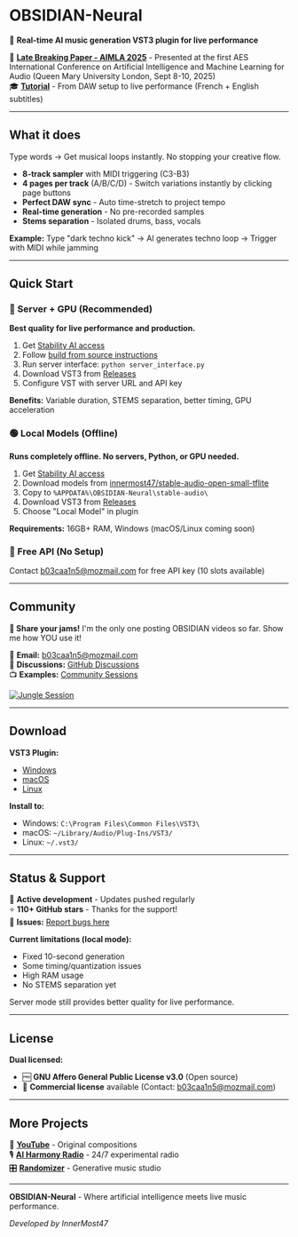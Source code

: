 # OBSIDIAN-Neural

🎵 **Real-time AI music generation VST3 plugin for live performance**

📄 **[Late Breaking Paper - AIMLA 2025](https://drive.google.com/file/d/1cwqmrV0_qC462LLQgQUz-5Cd422gL-8F/view)** - Presented at the first AES International Conference on Artificial Intelligence and Machine Learning for Audio (Queen Mary University London, Sept 8-10, 2025)  
🎓 **[Tutorial](https://youtu.be/-qdFo_PcKoY)** - From DAW setup to live performance (French + English subtitles)

---

## What it does

Type words → Get musical loops instantly. No stopping your creative flow.

- **8-track sampler** with MIDI triggering (C3-B3)
- **4 pages per track** (A/B/C/D) - Switch variations instantly by clicking page buttons
- **Perfect DAW sync** - Auto time-stretch to project tempo
- **Real-time generation** - No pre-recorded samples
- **Stems separation** - Isolated drums, bass, vocals

**Example:** Type "dark techno kick" → AI generates techno loop → Trigger with MIDI while jamming

---

## Quick Start

### 🔵 Server + GPU (Recommended)

**Best quality for live performance and production.**

1. Get [Stability AI access](https://huggingface.co/stabilityai/stable-audio-open-1.0)
2. Follow [build from source instructions](INSTALLATION.md#option-3-build-from-source)
3. Run server interface: `python server_interface.py`
4. Download VST3 from [Releases](https://github.com/innermost47/ai-dj/releases)
5. Configure VST with server URL and API key

**Benefits:** Variable duration, STEMS separation, better timing, GPU acceleration

### 🟢 Local Models (Offline)

**Runs completely offline. No servers, Python, or GPU needed.**

1. Get [Stability AI access](https://huggingface.co/stabilityai/stable-audio-open-small)
2. Download models from [innermost47/stable-audio-open-small-tflite](https://huggingface.co/innermost47/stable-audio-open-small-tflite)
3. Copy to `%APPDATA%\OBSIDIAN-Neural\stable-audio\`
4. Download VST3 from [Releases](https://github.com/innermost47/ai-dj/releases)
5. Choose "Local Model" in plugin

**Requirements:** 16GB+ RAM, Windows (macOS/Linux coming soon)

### 🔴 Free API (No Setup)

Contact b03caa1n5@mozmail.com for free API key (10 slots available)

---

## Community

**🎯 Share your jams!** I'm the only one posting OBSIDIAN videos so far. Show me how YOU use it!

📧 **Email:** b03caa1n5@mozmail.com  
💬 **Discussions:** [GitHub Discussions](https://github.com/innermost47/ai-dj/discussions)  
📺 **Examples:** [Community Sessions](YOUTUBE.md)

[![Jungle Session](https://img.youtube.com/vi/cFmRJIFUOCU/maxresdefault.jpg)](https://youtu.be/cFmRJIFUOCU)

---

## Download

**VST3 Plugin:**

- [Windows](https://github.com/innermost47/ai-dj/releases)
- [macOS](https://github.com/innermost47/ai-dj/releases)
- [Linux](https://github.com/innermost47/ai-dj/releases)

**Install to:**

- Windows: `C:\Program Files\Common Files\VST3\`
- macOS: `~/Library/Audio/Plug-Ins/VST3/`
- Linux: `~/.vst3/`

---

## Status & Support

🚀 **Active development** - Updates pushed regularly  
⭐ **110+ GitHub stars** - Thanks for the support!  
🐛 **Issues:** [Report bugs here](https://github.com/innermost47/ai-dj/issues/new)

**Current limitations (local mode):**

- Fixed 10-second generation
- Some timing/quantization issues
- High RAM usage
- No STEMS separation yet

Server mode still provides better quality for live performance.

---

## License

**Dual licensed:**

- 🆓 **GNU Affero General Public License v3.0** (Open source)
- 💼 **Commercial license** available (Contact: b03caa1n5@mozmail.com)

---

## More Projects

🎵 **[YouTube](https://www.youtube.com/@innermost9675)** - Original compositions  
🎙️ **[AI Harmony Radio](https://autogenius.anthony-charretier.fr/webradio)** - 24/7 experimental radio  
🎛️ **[Randomizer](https://randomizer.anthony-charretier.fr/)** - Generative music studio

---

**OBSIDIAN-Neural** - Where artificial intelligence meets live music performance.

_Developed by InnerMost47_
